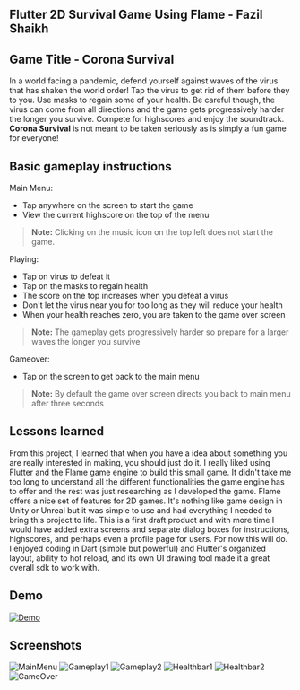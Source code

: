 Flutter 2D Survival Game Using Flame - Fazil Shaikh
---

## Game Title - Corona Survival

In a world facing a pandemic, defend yourself against waves of the virus that has shaken the world order! Tap the virus to get rid of them before they to you. Use masks to regain some of your health. Be careful though, the virus can come from all directions and the game gets progressively harder the longer you survive. Compete for highscores and enjoy the soundtrack. **Corona Survival** is not meant to be taken seriously as is simply a fun game for everyone! 

## Basic gameplay instructions

Main Menu:
- Tap anywhere on the screen to start the game
- View the current highscore on the top of the menu
> **Note:** Clicking on the music icon on the top left does not start the game.

Playing:
- Tap on virus to defeat it
- Tap on the masks to regain health
- The score on the top increases when you defeat a virus
- Don't let the virus near you for too long as they will reduce your health
- When your health reaches zero, you are taken to the game over screen
> **Note:**  The gameplay gets progressively harder so prepare for a larger waves the longer you survive

Gameover:
- Tap on the screen to get back to the main menu
> **Note:** By default the game over screen directs you back to main menu after three seconds

## Lessons learned

From this project, I learned that when you have a idea about something you are really interested in making, you should just do it. I really liked using Flutter and the Flame game engine to build this small game. It didn't take me too long to understand all the different functionalities the game engine has to offer and the rest was just researching as I developed the game. Flame offers a nice set of features for 2D games. It's nothing like game design in Unity or Unreal but it was simple to use and had everything I needed to bring this project to life. This is a first draft product and with more time I would have added extra screens and separate dialog boxes for instructions, highscores, and perhaps even a profile page for users. For now this will do. I enjoyed coding in Dart (simple but powerful) and Flutter's organized layout, ability to hot reload, and its own UI drawing tool made it a great overall sdk to work with.

## Demo
[![Demo](https://img.youtube.com/vi/a6zucl8Wvcc/0.jpg)](https://www.youtube.com/watch?v=a6zucl8Wvcc)

## Screenshots

![MainMenu](Screenshots/MainMenu.png)
![Gameplay1](Screenshots/Gameplay1.png)
![Gameplay2](Screenshots/Gameplay2.png)
![Healthbar1](Screenshots/Healthbar1.png)
![Healthbar2](Screenshots/Healthbar2.png)
![GameOver](Screenshots/GameOver.png)
